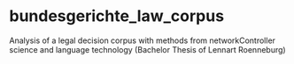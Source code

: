# bundesgerichte_law_corpus
Analysis of a legal decision corpus with methods from networkController science and language technology (Bachelor Thesis of Lennart Roenneburg)
